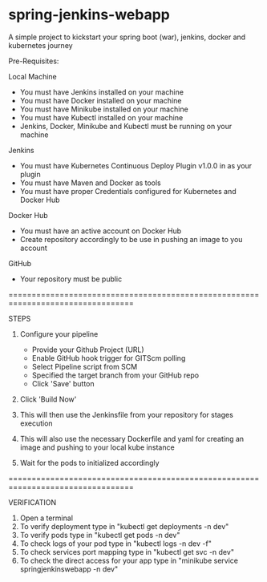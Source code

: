 # spring-jenkins-webapp
A simple project to kickstart your spring boot (war), jenkins, docker and kubernetes journey

Pre-Requisites: 

Local Machine
- You must have Jenkins installed on your machine
- You must have Docker installed on your machine
- You must have Minikube installed on your machine
- You must have Kubectl installed on your machine
- Jenkins, Docker, Minikube and Kubectl must be running on your machine

Jenkins
- You must have Kubernetes Continuous Deploy Plugin v1.0.0 in as your plugin
- You must have Maven and Docker as tools
- You must have proper Credentials configured for Kubernetes and Docker Hub

Docker Hub
- You must have an active account on Docker Hub
- Create repository accordingly to be use in pushing an image to you account

GitHub
- Your repository must be public

=================================================================================

STEPS

1. Configure your pipeline
   - Provide your Github Project (URL)
   - Enable GitHub hook trigger for GITScm polling
   - Select Pipeline script from SCM
   - Specified the target branch from your GitHub repo
   - Click 'Save' button
  
2. Click 'Build Now'
3. This will then use the Jenkinsfile from your repository for stages execution
4. This will also use the necessary Dockerfile and yaml for creating an image and pushing to your local kube instance
5. Wait for the pods to initialized accordingly

=================================================================================

VERIFICATION

1. Open a terminal
2. To verify deployment type in "kubectl get deployments -n dev"
3. To verify pods type in "kubectl get pods -n dev"
5. To check logs of your pod type in "kubectl logs <podname> -n dev -f"
6. To check services port mapping type in "kubectl get svc -n dev"
7. To check the direct access for your app type in "minikube service springjenkinswebapp -n dev"
